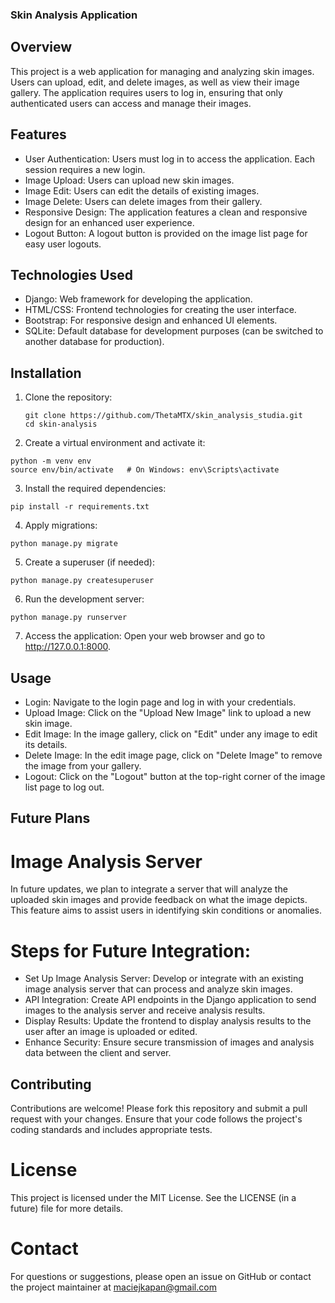 ### Skin Analysis Application
## Overview
This project is a web application for managing and analyzing skin images. Users can upload, edit, and delete images, as well as view their image gallery. The application requires users to log in, ensuring that only authenticated users can access and manage their images.

## Features
* User Authentication: Users must log in to access the application. Each session requires a new login.
* Image Upload: Users can upload new skin images.
* Image Edit: Users can edit the details of existing images.
* Image Delete: Users can delete images from their gallery.
* Responsive Design: The application features a clean and responsive design for an enhanced user experience.
* Logout Button: A logout button is provided on the image list page for easy user logouts.

## Technologies Used
* Django: Web framework for developing the application.
* HTML/CSS: Frontend technologies for creating the user interface.
* Bootstrap: For responsive design and enhanced UI elements.
* SQLite: Default database for development purposes (can be switched to another database for production).

## Installation
1. Clone the repository:
   ```
   git clone https://github.com/ThetaMTX/skin_analysis_studia.git
   cd skin-analysis
   ```
2. Create a virtual environment and activate it:
```
python -m venv env
source env/bin/activate   # On Windows: env\Scripts\activate
```
3. Install the required dependencies:
```
pip install -r requirements.txt
```
4. Apply migrations:
  ```
python manage.py migrate
```
5. Create a superuser (if needed):
```
python manage.py createsuperuser
``` 
6. Run the development server:
```
python manage.py runserver
```
7. Access the application:
Open your web browser and go to http://127.0.0.1:8000.

## Usage
* Login: Navigate to the login page and log in with your credentials.
* Upload Image: Click on the "Upload New Image" link to upload a new skin image.
* Edit Image: In the image gallery, click on "Edit" under any image to edit its details.
* Delete Image: In the edit image page, click on "Delete Image" to remove the image from your gallery.
* Logout: Click on the "Logout" button at the top-right corner of the image list page to log out.

## Future Plans

# Image Analysis Server
In future updates, we plan to integrate a server that will analyze the uploaded skin images and provide feedback on what the image depicts. This feature aims to assist users in identifying skin conditions or anomalies.

# Steps for Future Integration:
* Set Up Image Analysis Server: Develop or integrate with an existing image analysis server that can process and analyze skin images.
* API Integration: Create API endpoints in the Django application to send images to the analysis server and receive analysis results.
* Display Results: Update the frontend to display analysis results to the user after an image is uploaded or edited.
* Enhance Security: Ensure secure transmission of images and analysis data between the client and server.

## Contributing
Contributions are welcome! Please fork this repository and submit a pull request with your changes. Ensure that your code follows the project's coding standards and includes appropriate tests.

# License
This project is licensed under the MIT License. See the LICENSE (in a future) file for more details.

# Contact
For questions or suggestions, please open an issue on GitHub or contact the project maintainer at maciejkapan@gmail.com
